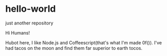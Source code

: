 # hello-world
just another repository

Hi Humans!
 
Hubot here, I like Node.js and Coffeescript(that's what I'm made 0f()).
I've had tacos on the moon and find them far superior to earth tocos.

